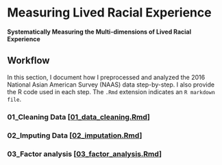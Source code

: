 
# Measuring Lived Racial Experience

**Systematically Measuring the Multi-dimensions of Lived Racial Experience**

## Workflow

In this section, I document how I preprocessed and analyzed the 2016 National Asian American Survey (NAAS) data step-by-step. I also provide the R code used in each step. The `.Rmd` extension indicates an `R markdown file`.

### 01_Cleaning Data [[01_data_cleaning.Rmd](https://github.com/jaeyk/measuring-lived-racial-experience/blob/master/code/01_data_cleaning.Rmd)]

### 02_Imputing Data [[02_imputation.Rmd](https://github.com/jaeyk/measuring-lived-racial-experience/blob/master/code/02_imputation.Rmd)]

### 03_Factor analysis [[03_factor_analysis.Rmd](https://github.com/jaeyk/measuring-lived-racial-experience/blob/master/code/03_factor_analysis.Rmd)]
